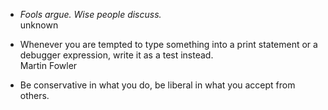 - _Fools argue. Wise people discuss._  
unknown

- Whenever you are tempted to type something into a print statement or a debugger expression, write it as a test instead.  
Martin Fowler

- Be conservative in what you do, be liberal in what you accept from others.
